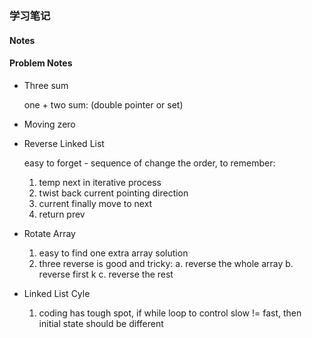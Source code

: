 ### 学习笔记


#### Notes





#### Problem Notes

* Three sum
  
  one + two sum: (double pointer or set)

* Moving zero


* Reverse Linked List

  easy to forget - sequence of change the order,
  to remember:
  
  1. temp next in iterative process
  2. twist back current pointing direction
  3. current finally move to next
  4. return prev

* Rotate Array

  1. easy to find one extra array solution
  2. three reverse is good and tricky:
	a.  reverse the whole array
	b.  reverse first k 
	c.  reverse the rest

* Linked List Cyle

  1. coding has tough spot, if while loop to control slow != fast, then initial state should be different
